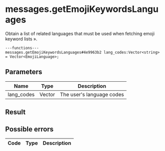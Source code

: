 # messages.getEmojiKeywordsLanguages
Obtain a list of related languages that must be used when fetching emoji keyword lists ».

```
---functions---
messages.getEmojiKeywordsLanguages#4e9963b2 lang_codes:Vector<string> = Vector<EmojiLanguage>;
```

## Parameters
| Name | Type | Description |
| ---- | :----: | ----------- |
| lang_codes | Vector<string> | The user's language codes |


## Result


## Possible errors
| Code | Type | Description |
| ---- | :----: | ----------- |


